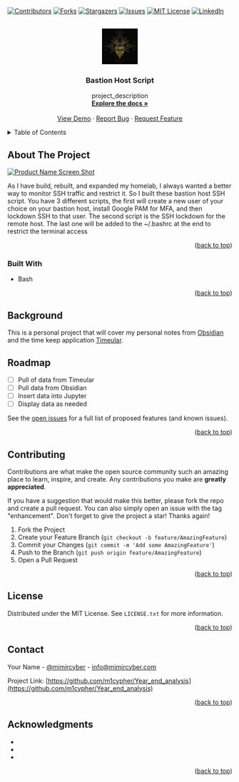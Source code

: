 <div id="top"></div>
<!--
*** Thanks for checking out the Best-README-Template. If you have a suggestion
*** that would make this better, please fork the repo and create a pull request
*** or simply open an issue with the tag "enhancement".
*** Don't forget to give the project a star!
*** Thanks again! Now go create something AMAZING! :D
-->



<!-- PROJECT SHIELDS -->
<!--
*** I'm using markdown "reference style" links for readability.
*** Reference links are enclosed in brackets [ ] instead of parentheses ( ).
*** See the bottom of this document for the declaration of the reference variables
*** for contributors-url, forks-url, etc. This is an optional, concise syntax you may use.
*** https://www.markdownguide.org/basic-syntax/#reference-style-links
-->
[![Contributors][contributors-shield]][contributors-url]
[![Forks][forks-shield]][forks-url]
[![Stargazers][stars-shield]][stars-url]
[![Issues][issues-shield]][issues-url]
[![MIT License][license-shield]][license-url]
[![LinkedIn][linkedin-shield]][linkedin-url]



<!-- PROJECT LOGO -->
<br />
<div align="center">
  <a href="https://github.com/m1cypher/Year_end_analysis">
    <img src="images/logo.png" alt="Logo" width="80" height="80">
  </a>

<h3 align="center">Bastion Host Script</h3>

  <p align="center">
    project_description
    <br />
    <a href="https://github.com/m1cypher/Year_end_analysis"><strong>Explore the docs »</strong></a>
    <br />
    <br />
    <a href="https://github.com/m1cypher/Year_end_analysis">View Demo</a>
    ·
    <a href="https://github.com/m1cypher/Year_end_analysis/issues">Report Bug</a>
    ·
    <a href="https://github.com/m1cypher/Year_end_analysis/issues">Request Feature</a>
  </p>
</div>



<!-- TABLE OF CONTENTS -->
<details>
  <summary>Table of Contents</summary>
  <ol>
    <li>
      <a href="#about-the-project">About The Project</a>
      <ul>
        <li><a href="#built-with">Built With</a></li>
      </ul>
    </li>
    <li>
      <a href="#getting-started">Getting Started</a>
      <ul>
        <li><a href="#prerequisites">Prerequisites</a></li>
        <li><a href="#installation">Installation</a></li>
      </ul>
    </li>
    <li><a href="#usage">Usage</a></li>
    <li><a href="#roadmap">Roadmap</a></li>
    <li><a href="#contributing">Contributing</a></li>
    <li><a href="#license">License</a></li>
    <li><a href="#contact">Contact</a></li>
    <li><a href="#acknowledgments">Acknowledgments</a></li>
  </ol>
</details>



<!-- ABOUT THE PROJECT -->
## About The Project

[![Product Name Screen Shot][product-screenshot]](https://example.com)

As I have build, rebuilt, and expanded my homelab, I always wanted a better way to monitor SSH traffic and restrict it. So I built these bastion host SSH script. You have 3 different scripts, the first will create a new user of your choice on your bastion host, install Google PAM for MFA, and then lockdown SSH to that user. The second script is the SSH lockdown for the remote host. The last one will be added to the ~/.bashrc at the end to restrict the terminal access

<p align="right">(<a href="#top">back to top</a>)</p>



### Built With

* Bash

<p align="right">(<a href="#top">back to top</a>)</p>



<!-- GETTING STARTED -->
## Background

This is a personal project that will cover my personal notes from [Obsidian](https://obsidian.md) and the time keep application [Timeular](https://https://timeular.com/).

<!-- ROADMAP -->
## Roadmap

- [ ] Pull of data from Timeular
- [ ] Pull data from Obsidian
- [ ] Insert data into Jupyter
- [ ] Display data as needed

See the [open issues](https://github.com/m1cypher/Year_end_analysis/issues) for a full list of proposed features (and known issues).

<p align="right">(<a href="#top">back to top</a>)</p>



<!-- CONTRIBUTING -->
## Contributing

Contributions are what make the open source community such an amazing place to learn, inspire, and create. Any contributions you make are **greatly appreciated**.

If you have a suggestion that would make this better, please fork the repo and create a pull request. You can also simply open an issue with the tag "enhancement".
Don't forget to give the project a star! Thanks again!

1. Fork the Project
2. Create your Feature Branch (`git checkout -b feature/AmazingFeature`)
3. Commit your Changes (`git commit -m 'Add some AmazingFeature'`)
4. Push to the Branch (`git push origin feature/AmazingFeature`)
5. Open a Pull Request

<p align="right">(<a href="#top">back to top</a>)</p>



<!-- LICENSE -->
## License

Distributed under the MIT License. See `LICENSE.txt` for more information.

<p align="right">(<a href="#top">back to top</a>)</p>



<!-- CONTACT -->
## Contact

Your Name - [@mimircyber](https://twitter.com/mimircyber) - info@mimircyber.com

Project Link: [https://github.com/m1cypher/Year_end_analysis](https://github.com/m1cypher/Year_end_analysis)

<p align="right">(<a href="#top">back to top</a>)</p>



<!-- ACKNOWLEDGMENTS -->
## Acknowledgments

* []()
* []()
* []()

<p align="right">(<a href="#top">back to top</a>)</p>


<!-- MARKDOWN LINKS & IMAGES -->
<!-- https://www.markdownguide.org/basic-syntax/#reference-style-links -->
[contributors-shield]: https://img.shields.io/github/contributors/m1cypher/Year_end_analysis.svg?style=for-the-badge
[contributors-url]: https://github.com/m1cypher/Year_end_analysis/graphs/contributors
[forks-shield]: https://img.shields.io/github/forks/m1cypher/Year_end_analysis.svg?style=for-the-badge
[forks-url]: https://github.com/m1cypher/Year_end_analysis/network/members
[stars-shield]: https://img.shields.io/github/stars/m1cypher/Year_end_analysis.svg?style=for-the-badge
[stars-url]: https://github.com/m1cypher/Year_end_analysis/stargazers
[issues-shield]: https://img.shields.io/github/issues/m1cypher/Year_end_analysis.svg?style=for-the-badge
[issues-url]: https://github.com/m1cypher/Year_end_analysis/issues
[license-shield]: https://img.shields.io/github/license/m1cypher/Year_end_analysis.svg?style=for-the-badge
[license-url]: https://github.com/m1cypher/Year_end_analysis/blob/master/LICENSE.txt
[linkedin-shield]: https://img.shields.io/badge/-LinkedIn-black.svg?style=for-the-badge&logo=linkedin&colorB=555
[linkedin-url]: https://linkedin.com/in/garrett-e-boyd
[product-screenshot]: images/screenshot.png
